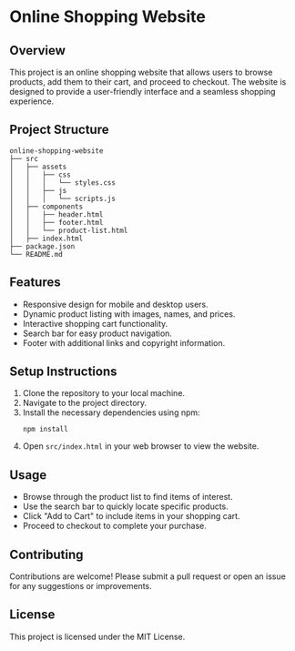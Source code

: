 # Online Shopping Website

## Overview
This project is an online shopping website that allows users to browse products, add them to their cart, and proceed to checkout. The website is designed to provide a user-friendly interface and a seamless shopping experience.

## Project Structure
```
online-shopping-website
├── src
│   ├── assets
│   │   ├── css
│   │   │   └── styles.css
│   │   ├── js
│   │   │   └── scripts.js
│   ├── components
│   │   ├── header.html
│   │   ├── footer.html
│   │   └── product-list.html
│   ├── index.html
├── package.json
└── README.md
```

## Features
- Responsive design for mobile and desktop users.
- Dynamic product listing with images, names, and prices.
- Interactive shopping cart functionality.
- Search bar for easy product navigation.
- Footer with additional links and copyright information.

## Setup Instructions
1. Clone the repository to your local machine.
2. Navigate to the project directory.
3. Install the necessary dependencies using npm:
   ```
   npm install
   ```
4. Open `src/index.html` in your web browser to view the website.

## Usage
- Browse through the product list to find items of interest.
- Use the search bar to quickly locate specific products.
- Click "Add to Cart" to include items in your shopping cart.
- Proceed to checkout to complete your purchase.

## Contributing
Contributions are welcome! Please submit a pull request or open an issue for any suggestions or improvements.

## License
This project is licensed under the MIT License.